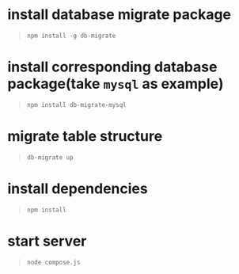 # install database migrate package
> `npm install -g db-migrate`
# install corresponding database package(take `mysql` as example)
> `npm install db-migrate-mysql`
# migrate table structure
> `db-migrate up`
# install dependencies
> `npm install`
# start server
> `node compose.js`